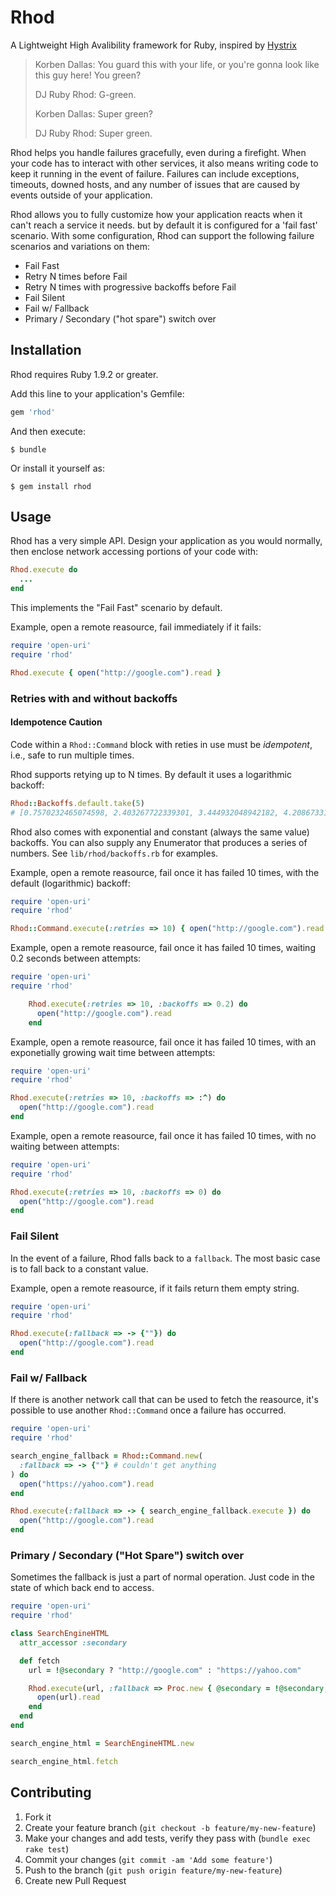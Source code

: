 # Rhod

A Lightweight High Avalibility framework for Ruby, inspired by [Hystrix](https://github.com/Netflix/Hystrix)

> Korben Dallas: You guard this with your life, or you're gonna look like this guy here! You green?
>
> DJ Ruby Rhod: G-green.
>
> Korben Dallas: Super green?
>
> DJ Ruby Rhod: Super green.

Rhod helps you handle failures gracefully, even during a firefight. When your code has to interact with other services, it also means writing code to keep it running in the event of failure. Failures can include exceptions, timeouts, downed hosts, and any number of issues that are caused by events outside of your application.

Rhod allows you to fully customize how your application reacts when it can't reach a service it needs. but by default it is configured for a 'fail fast' scenario. With some configuration, Rhod can support the following failure scenarios and variations on them:

  - Fail Fast
  - Retry N times before Fail
  - Retry N times with progressive backoffs before Fail
  - Fail Silent
  - Fail w/ Fallback
  - Primary / Secondary ("hot spare") switch over

## Installation

Rhod requires Ruby 1.9.2 or greater.

Add this line to your application's Gemfile:

```ruby
gem 'rhod'
```

And then execute:

    $ bundle

Or install it yourself as:

    $ gem install rhod

## Usage

Rhod has a very simple API. Design your application as you would normally, then enclose network accessing portions of your code with:

```ruby
Rhod.execute do
  ...
end
```

This implements the "Fail Fast" scenario by default.

Example, open a remote reasource, fail immediately if it fails:

```ruby
require 'open-uri'
require 'rhod'

Rhod.execute { open("http://google.com").read }
```

### Retries with and without backoffs

#### Idempotence Caution

Code within a `Rhod::Command` block with reties in use must be _idempotent_, i.e., safe to run multiple times.

Rhod supports retying up to N times. By default it uses a logarithmic backoff:

```ruby
Rhod::Backoffs.default.take(5)
# [0.7570232465074598, 2.403267722339301, 3.444932048942182, 4.208673319629471, 4.811984719351674]
```

Rhod also comes with exponential and constant (always the same value) backoffs. You can also supply any Enumerator that produces a series of numbers. See `lib/rhod/backoffs.rb` for examples.

Example, open a remote reasource, fail once it has failed 10 times, with the default (logarithmic) backoff:

```ruby
require 'open-uri'
require 'rhod'

Rhod::Command.execute(:retries => 10) { open("http://google.com").read }
```

Example, open a remote reasource, fail once it has failed 10 times, waiting 0.2 seconds between attempts:

```ruby
require 'open-uri'
require 'rhod'

    Rhod.execute(:retries => 10, :backoffs => 0.2) do
      open("http://google.com").read
    end
```

Example, open a remote reasource, fail once it has failed 10 times, with an exponetially growing wait time between attempts:

```ruby
require 'open-uri'
require 'rhod'

Rhod.execute(:retries => 10, :backoffs => :^) do
  open("http://google.com").read
end
```

Example, open a remote reasource, fail once it has failed 10 times, with no waiting between attempts:

```ruby
require 'open-uri'
require 'rhod'

Rhod.execute(:retries => 10, :backoffs => 0) do
  open("http://google.com").read
end
```

### Fail Silent

In the event of a failure, Rhod falls back to a `fallback`. The most basic case is to fall back to a constant value.

Example, open a remote reasource, if it fails return them empty string.

```ruby
require 'open-uri'
require 'rhod'

Rhod.execute(:fallback => -> {""}) do
  open("http://google.com").read
end
```

### Fail w/ Fallback

If there is another network call that can be used to fetch the reasource, it's possible to use another `Rhod::Command` once a failure has occurred.

```ruby
require 'open-uri'
require 'rhod'

search_engine_fallback = Rhod::Command.new(
  :fallback => -> {""} # couldn't get anything
) do
  open("https://yahoo.com").read
end

Rhod.execute(:fallback => -> { search_engine_fallback.execute }) do
  open("http://google.com").read
end
```

### Primary / Secondary ("Hot Spare") switch over

Sometimes the fallback is just a part of normal operation. Just code in the state of which back end to access.

```ruby
require 'open-uri'
require 'rhod'

class SearchEngineHTML
  attr_accessor :secondary

  def fetch
    url = !@secondary ? "http://google.com" : "https://yahoo.com"

    Rhod.execute(url, :fallback => Proc.new { @secondary = !@secondary; fetch }) do |url|
      open(url).read
    end
  end
end

search_engine_html = SearchEngineHTML.new

search_engine_html.fetch
```

## Contributing

1. Fork it
2. Create your feature branch (`git checkout -b feature/my-new-feature`)
3. Make your changes and add tests, verify they pass with (`bundle exec rake test`)
4. Commit your changes (`git commit -am 'Add some feature'`)
5. Push to the branch (`git push origin feature/my-new-feature`)
6. Create new Pull Request
